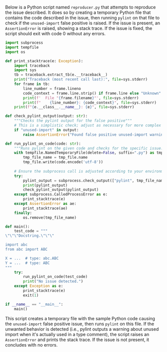 Below is a Python script named `reproducer.py` that attempts to reproduce the issue described. It does so by creating a temporary Python file that contains the code described in the issue, then running `pylint` on that file to check if the `unused-import` false positive is raised. If the issue is present, an `AssertionError` is raised, showing a stack trace. If the issue is fixed, the script should exit with code 0 without any errors.

```python
import subprocess
import tempfile
import os

def print_stacktrace(e: Exception):
    import traceback
    import sys
    tb = traceback.extract_tb(e.__traceback__)
    print("Traceback (most recent call last):", file=sys.stderr)
    for frame in tb:
        line_number = frame.lineno
        code_context = frame.line.strip() if frame.line else "Unknown"
        print(f'  File "{frame.filename}"', file=sys.stderr)
        print(f"    {line_number}: {code_context}", file=sys.stderr)
    print(f"{e.__class__.__name__}: {e}", file=sys.stderr)

def check_pylint_output(output: str):
    """Checks the pylint output for the false positive"""
    # This is a simplistic check; adjust as necessary for more complex logic.
    if "unused-import" in output:
        raise AssertionError("Found false positive unused-import warning")

def run_pylint_on_code(code: str):
    """Runs pylint on the given code and checks for the specific issue."""
    with tempfile.NamedTemporaryFile(delete=False, suffix=".py") as tmp_file:
        tmp_file_name = tmp_file.name
        tmp_file.write(code.encode('utf-8'))
    
    # Ensure the subprocess call is adjusted according to your environment
    try:
        pylint_output = subprocess.check_output(["pylint", tmp_file_name], stderr=subprocess.STDOUT).decode('utf-8')
        print(pylint_output)
        check_pylint_output(pylint_output)
    except subprocess.CalledProcessError as e:
        print_stacktrace(e)
    except AssertionError as ae:
        print_stacktrace(ae)
    finally:
        os.remove(tmp_file_name)

def main():
    test_code = """
\"\"\"Docstring.\"\"\"

import abc
from abc import ABC

X = ...  # type: abc.ABC
Y = ...  # type: ABC
"""
    try:
        run_pylint_on_code(test_code)
        print("No issue detected.")
    except Exception as e:
        print_stacktrace(e)
        exit(1)

if __name__ == "__main__":
    main()
```

This script creates a temporary file with the sample Python code causing the `unused-import` false positive issue, then runs `pylint` on this file. If the unwanted behavior is detected (i.e., pylint outputs a warning about unused import when it's actually used in a type comment), the script raises an `AssertionError` and prints the stack trace. If the issue is not present, it concludes with no errors.
